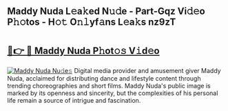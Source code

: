 ## Maddy Nuda L𝚎a𝚔ed N𝚞𝚍e - Part-Gqz Vi𝚍𝚎o P𝚑𝚘tos - H𝚘𝚝 O𝚗𝚕yf𝚊ns L𝚎a𝚔s nz9zT

# <h2><a href="http://kf1fic.oniu.top/?m=Maddy+Nuda">🔗👉 🔴 Maddy Nuda P𝚑ot𝚘𝚜 V𝚒d𝚎o</a></h2>

[![Maddy Nuda Nu𝚍e𝚜](https://i.imgur.com/0qMVB7G.gif)](http://kf1fic.oniu.top/?m=Maddy+Nuda)
Digital media provider and amusement giver Maddy Nuda, acclaimed for distributing dance and lifestyle content through trending choreographies and short films. Maddy Nuda's public image is marked by its openness and sincerity, but the complexities of his personal life remain a source of intrigue and fascination.  
